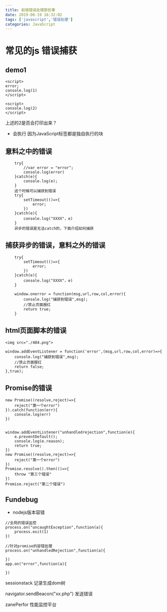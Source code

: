 ```yaml
---
title: 前端错误处理那些事
date: 2019-06-19 16:32:02
tags: ['javascript','错误处理']
categories: JavaScript
---
```

# 常见的js 错误捕获

## demo1
```
<script>
error;
console.log(1)
</script>

<script>
console.log(2)
</script>
```
上述的2是否会打印出来？ 
- 会执行 因为JavaScript标签都是独自执行的块

## 意料之中的错误

```
    try{
        //var error = "error";
        console.log(error)
    }catch(e){
        console.log(e);
    }
    这个时候可以捕获到错误
    try{
        setTimeout(()=>{
            error;
        })
    }catch(e){
        console.log("XXXX"，e)
    }
    异步的错误是无法catch的，下面介绍如何捕获
```
## 捕获异步的错误，意料之外的错误
```
    try{
        setTimeout(()=>{
            error;
        })
    }catch(e){
        console.log("XXXX"，e)
    }

    window.onerror = function(msg,url,row,col,error){
        console.log("捕获到错误",msg);
        //禁止页面报红
        return true;
    }
```
## html页面脚本的错误

```
<img src="./404.png">

window.addEventListener = function('error',(msg,url,row,col,error)=>{
    console.log("捕获到错误",msg);
    //禁止页面报红
    return false;
},true);
```

## Promise的错误
```
new Promise((resolve,reject)=>{
    reject("第一个error")
}).catch(function(err){
    console.log(err)
})


window.addEventListener("unhandledrejection",function(e){
    e.preventDefault();
    console.log(e.reason);
    return true;
})
new Promise((resolve,reject)=>{
    reject("第一个error")
})
Promise.resolve().then(()=>{
    throw "第三个错误"
})
Promise.reject("第二个错误")

```
## Fundebug
- nodejs版本容错
```
//全局的错误监控
process.on("uncaughtException",function(a){
    process.exit(1)
})

//针对promise的容错处理
process.on("unhandledRejection",function(a){

})
app.on("error",function(a){

})
```
sessionstack 记录生成dom树

navigator.sendBeacon("xx.php") 发送错误

zanePerfor 性能监控平台



